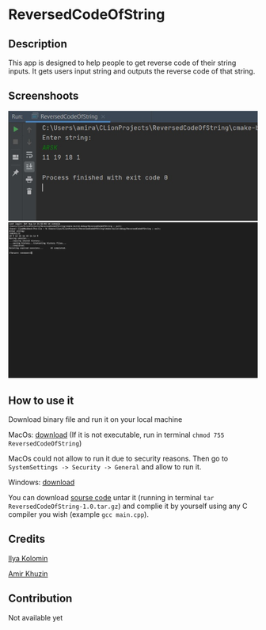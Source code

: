 # ReversedCodeOfString
## Description
This app is designed to help people to get reverse code of their string inputs. It gets users input string and outputs the reverse code of that string.
## Screenshoots
![](https://github.com/Ilya-Kolomin/ReversedCodeOfString/blob/main/Screenshots/1.jpg?raw=true)
![](https://github.com/Ilya-Kolomin/ReversedCodeOfString/blob/main/Screenshots/2.png?raw=true)
## How to use it
Download binary file and run it on your local machine

MacOs: [download](https://github.com/Ilya-Kolomin/ReversedCodeOfString/releases/download/1.0/ReversedCodeOfString)
(If it is not executable, run in terminal `chmod 755 ReversedCodeOfString`)

MacOs could not allow to run it due to security reasons. Then go to `SystemSettings -> Security -> General` and allow to run it.

Windows: [download](https://github.com/Ilya-Kolomin/ReversedCodeOfString/releases/download/1.0/ReversedCodeOfString.exe)

You can download [sourse code](https://github.com/Ilya-Kolomin/ReversedCodeOfString/archive/refs/tags/1.0.tar.gz) untar it (running in terminal `tar ReversedCodeOfString-1.0.tar.gz`) and complie it by yourself using any C compiler you wish (example `gcc main.cpp`).

## Credits
[Ilya Kolomin](https://www.google.com)

[Amir Khuzin](https://github.com/Amirka-Kh)
## Contribution
Not available yet
